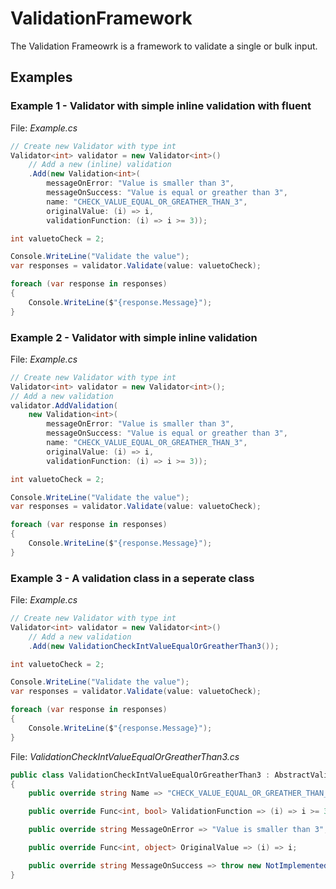 # ValidationFramework

The Validation Frameowrk is a framework to validate a single or bulk input.

## Examples

### Example 1 - Validator with simple inline validation with fluent

File: *Example.cs*

```csharp
// Create new Validator with type int
Validator<int> validator = new Validator<int>()
    // Add a new (inline) validation
    .Add(new Validation<int>(
        messageOnError: "Value is smaller than 3",
        messageOnSuccess: "Value is equal or greather than 3",
        name: "CHECK_VALUE_EQUAL_OR_GREATHER_THAN_3",
        originalValue: (i) => i,
        validationFunction: (i) => i >= 3));

int valuetoCheck = 2;

Console.WriteLine("Validate the value");
var responses = validator.Validate(value: valuetoCheck);

foreach (var response in responses)
{
    Console.WriteLine($"{response.Message}");
}

```

### Example 2 - Validator with simple inline validation

File: *Example.cs*

```csharp
// Create new Validator with type int
Validator<int> validator = new Validator<int>();
// Add a new validation
validator.AddValidation(
    new Validation<int>(
        messageOnError: "Value is smaller than 3",
        messageOnSuccess: "Value is equal or greather than 3",
        name: "CHECK_VALUE_EQUAL_OR_GREATHER_THAN_3",
        originalValue: (i) => i,
        validationFunction: (i) => i >= 3));

int valuetoCheck = 2;

Console.WriteLine("Validate the value");
var responses = validator.Validate(value: valuetoCheck);

foreach (var response in responses)
{
    Console.WriteLine($"{response.Message}");
}
```

### Example 3 - A validation class in a seperate class

File: *Example.cs*

```csharp
// Create new Validator with type int
Validator<int> validator = new Validator<int>()
    // Add a new validation
    .Add(new ValidationCheckIntValueEqualOrGreatherThan3());

int valuetoCheck = 2;

Console.WriteLine("Validate the value");
var responses = validator.Validate(value: valuetoCheck);

foreach (var response in responses)
{
    Console.WriteLine($"{response.Message}");
}
```

File: *ValidationCheckIntValueEqualOrGreatherThan3.cs*

```csharp
public class ValidationCheckIntValueEqualOrGreatherThan3 : AbstractValidation<int>
{
    public override string Name => "CHECK_VALUE_EQUAL_OR_GREATHER_THAN_3";

    public override Func<int, bool> ValidationFunction => (i) => i >= 3;

    public override string MessageOnError => "Value is smaller than 3";

    public override Func<int, object> OriginalValue => (i) => i;

    public override string MessageOnSuccess => throw new NotImplementedException();
}
```